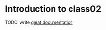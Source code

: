 # Introduction to class02

TODO: write [great documentation](http://jacobian.org/writing/what-to-write/)
